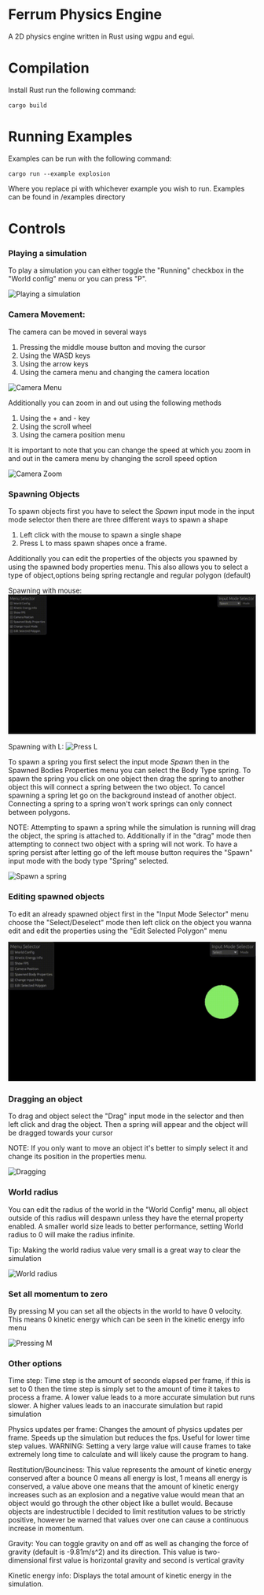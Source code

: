# Ferrum Physics Engine
A 2D physics engine written in Rust using wgpu and egui.

# Compilation
Install Rust
run the following command:
```
cargo build
```

# Running Examples
Examples can be run with the following command:
```
cargo run --example explosion
```
Where you replace pi with whichever example you wish to run. Examples can be 
found in /examples directory

# Controls

### Playing a simulation

To play a simulation you can either toggle the "Running" checkbox in the "World config" menu
or you can press "P".

![Playing a simulation](videos/run_sim.gif)

### Camera Movement:
The camera can be moved in several ways
1. Pressing the middle mouse button and moving the cursor
2. Using the WASD keys
3. Using the arrow keys
4. Using the camera menu and changing the camera location

![Camera Menu](videos/camera_movement.gif)

Additionally you can zoom in and out using the following methods
1. Using the + and - key
2. Using the scroll wheel
3. Using the camera position menu

It is important to note that you can change the speed at which you 
zoom in and out in the camera menu by changing the scroll speed option

![Camera Zoom](videos/zooming_in_out.gif)

### Spawning Objects
To spawn objects first you have to select the *Spawn* input mode in the 
input mode selector then there are three different ways to spawn a shape
1. Left click with the mouse to spawn a single shape
2. Press L to mass spawn shapes once a frame.

Additionally you can edit the properties of the objects you spawned by 
using the spawned body properties menu. This also allows you to select a type of
object,options being spring rectangle and regular polygon (default) 

Spawning with mouse:
![Spawn with Mouse](videos/spawn_with_mouse.gif)

Spawning with L:
![Press L](videos/press_L_to_spawn.gif)

To spawn a spring you first select the input mode *Spawn* then in the 
Spawned Bodies Properties menu you can select the Body Type spring.
To spawn the spring you click on one object then drag the spring to another object
this will connect a spring between the two object. To cancel spawning a spring let go
on the background instead of another object. Connecting a spring to a spring won't work
springs can only connect between polygons.

NOTE: Attempting to spawn a spring while the simulation is running will drag the object,
the spring is attached to. Additionally if in the "drag" mode then attempting to connect
two object with a spring will not work. To have a spring persist after letting go of the
left mouse button requires the "Spawn" input mode with the body type "Spring" selected.

![Spawn a spring](videos/spring_spawn_tutorial.gif)

### Editing spawned objects

To edit an already spawned object first in the "Input Mode Selector" menu choose the 
"Select/Deselect" mode then left click on the object you wanna edit and edit the properties using
the "Edit Selected Polygon" menu

![Changing Properties](videos/changing_properties.gif)

### Dragging an object

To drag and object select the "Drag" input mode in the selector and then left click and drag the
object. Then a spring will appear and the object will be dragged towards your cursor

NOTE: If you only want to move an object it's better to simply select it and change its position
in the properties menu.

![Dragging](videos/dragging_2.gif)

### World radius

You can edit the radius of the world in the "World Config" menu, all object outside of this radius
will despawn unless they have the eternal property enabled. A smaller world size leads to better 
performance, setting World radius to 0 will make the radius infinite.

Tip: Making the world radius value very small is a great way to clear the simulation

![World radius](videos/world_size.gif)

### Set all momentum to zero

By pressing M you can set all the objects in the world to have 0 velocity. This means 0 kinetic energy
which can be seen in the kinetic energy info menu

![Pressing M](videos/pressing_M.gif)

### Other options
Time step: Time step is the amount of seconds elapsed per frame, if this is set to 0 then the time step
is simply set to the amount of time it takes to process a frame. A lower value leads to a more accurate
simulation but runs slower. A higher values leads to an inaccurate simulation but rapid simulation

Physics updates per frame: Changes the amount of physics updates per frame. Speeds up the simulation but
reduces the fps. Useful for lower time step values.
WARNING: Setting a very large value will cause frames to take extremely long time to calculate and will likely
cause the program to hang.

Restitution/Bounciness: This value represents the amount of kinetic energy conserved after a bounce
0 means all energy is lost, 1 means all energy is conserved, a value above one means that the amount of
kinetic energy increases such as an explosion and a negative value would mean that an object would go through the other object
like a bullet would. Because objects are indestructible I decided to limit restitution values to be strictly positive,
however be warned that values over one can cause a continuous increase in momentum.

Gravity: You can toggle gravity on and off as well as changing the force of gravity (default is -9.81m/s^2)
and its direction. This value is two-dimensional first value is horizontal gravity and second is vertical gravity

Kinetic energy info: Displays the total amount of kinetic energy in the simulation.

